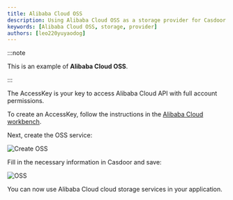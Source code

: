```yaml
---
title: Alibaba Cloud OSS
description: Using Alibaba Cloud OSS as a storage provider for Casdoor
keywords: [Alibaba Cloud OSS, storage, provider]
authors: [leo220yuyaodog]
---
```


:::note

This is an example of **Alibaba Cloud OSS**.

:::

The AccessKey is your key to access Alibaba Cloud API with full account permissions.

To create an AccessKey, follow the instructions in the [Alibaba Cloud workbench](https://help.aliyun.com/document_detail/53045.html).

Next, create the OSS service:

![Create OSS](/img/providers/createaliyunoss.png)

Fill in the necessary information in Casdoor and save:

![OSS](/img/providers/storage/oss.png)

You can now use Alibaba Cloud cloud storage services in your application.
